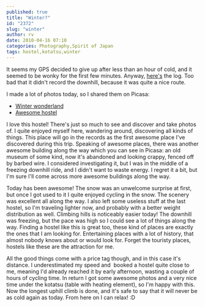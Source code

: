 ```yaml
---
published: true
title: "Winter?"
id: "2372"
slug: "winter"
author: rv
date: 2010-04-16 07:10
categories: Photography,Spirit of Japan
tags: hostel,kotatsu,winter
---
```

It seems my GPS decided to give up after less than an hour of cold, and it seemed to be wonky for the first few minutes. Anyway, <a href="http://www.everytrail.com/view_trip.php?trip_id=575716" target="_blank">here's</a> the log. Too bad that it didn't record the downhill, because it was quite a nice route.

I made a lot of photos today, so I shared them on Picasa:
<ul>
	<li><a href="http://picasaweb.google.co.jp/spiritofjapan2010/WinterWonderland#" target="_blank">Winter wonderland</a></li>
	<li><a href="http://picasaweb.google.co.jp/spiritofjapan2010/NiceHostel#" target="_blank">Awesome hostel</a></li>
</ul>
I love this hostel! There's just so much to see and discover and take photos of. I quite enjoyed myself here, wandering around, discovering all kinds of things. This place will go in the records as the first awesome place I've discovered during this trip. Speaking of awesome places, there was another awesome building along the way which you can see in Picasa: an old museum of some kind, now it's abandoned and looking crappy, fenced off by barbed wire. I considered investigating it, but I was in the middle of a freezing downhill ride, and I didn't want to waste energy. I regret it a bit, but I'm sure I'll come across more awesome buildings along the way.

Today has been awesome! The snow was an unwelcome surprise at first, but once I got used to it I quite enjoyed cycling in the snow. The scenery was excellent all along the way. I also left some useless stuff at the last hostel, so I'm traveling lighter now, and probably with a better weight distribution as well. Climbing hills is noticeably easier today! The downhill was freezing, but the pace was high so I could see a lot of things along the way. Finding a hostel like this is great too, these kind of places are exactly the ones that I am looking for. Entertaining places with a lot of history, that almost nobody knows about or would look for. Forget the touristy places, hostels like these are the attraction for me.

All the good things come with a price tag though, and in this case it's distance. I underestimated my speed and  booked a hostel quite close to me, meaning I'd already reached it by early afternoon, wasting a couple of hours of cycling time. In return I got some awesome photos and a very nice time under the kotatsu (table with heating element), so I'm happy with this. Now the longest uphill climb is done, and it's safe to say that it will never be as cold again as today. From here on I can relax! :D